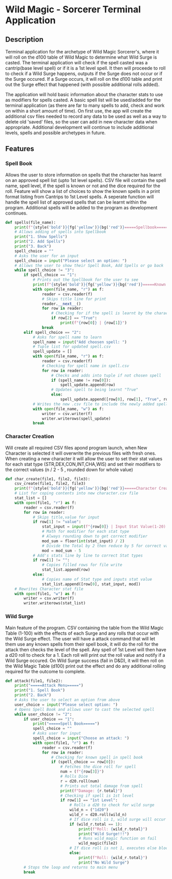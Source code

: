 # Wild Magic - Sorcerer Terminal Application

## Description

Terminal application for the archetype of Wild Magic Sorcerer's, where it will roll on the d100 table of Wild Magic to determine what Wild Surge is casted. The terminal application will check if the spell casted was a cantrip(base level spell) or if it is a 1st level spell. It then will proceede to roll to check if a Wild Surge happens, outputs if the Surge does not occur or if the Surge occured. If a Surge occurs, it will roll on the d100 table and print out the Surge effect that happened (with possible additional rolls added).

The application will hold basic information about the character stats to use as modifiers for spells casted. A basic spell list will be used/added for the terminal application (as there are far to many spells to add, check and work on within a short amount of time). On first use, the app will create the additional csv files needed to record any data to be used as well as a way to delete old 'saved' files, so the user can add in new character data when appropriate. Additional development will continue to include additional levels, spells and possible archetypes in future.

## Features

### Spell Book

Allows the user to store information on spells that the character has learnt on an approved spell list (upto 1st level spells). CSV file will contain the spell name, spell level, if the spell is known or not and the dice required for the roll. Feature will show a list of choices to show the known spells in a print format listing from Cantrips to 1st Level spells. A seperate function will handle the spell list of approved spells that can be learnt within the program. Additional spells will be added to the program as development continues.

```py
def spells(file_name):
    print(f"{style('bold')}{fg('yellow')}{bg('red')}=====Spellbook====={attr('reset')}")
    # Allows adding of spells into Spellbook
    print("1. Show Spells")
    print("2. Add Spells")
    print("3. Back")
    spell_choice = ""
    # Asks the user for an input
    spell_choice = input("Please select an option: ")
    # Allows the user to show their Spell Book, Add Spells or go back
    while spell_choice != "3":
        if spell_choice == "1":
            # Prints out the Spellbook for the user to see
            print(f"{style('bold')}{fg('yellow')}{bg('red')}=====Known Spells====={attr('reset')}\n")
            with open(file_name, "r") as f:
                reader = csv.reader(f)
                # Skips title line for print
                reader.__next__()
                for row in reader:
                    # Checking for if the spell is learnt by the character or not
                    if row[2] == "True":
                        print(f"{row[0]} | {row[1]}")
                break
        elif spell_choice == "2":
            # Asks for spell name to learn
            spell_name = input("Add choosen spell: ")
            # Tuple list for updated spell.csv
            spell_update = []
            with open(file_name, "r") as f:
                reader = csv.reader(f)
                # Checking for spell name in spell.csv
                for row in reader:
                    # Checks and adds into tuple if not chosen spell
                    if (spell_name != row[0]):
                        spell_update.append(row)
                    # Updates spell to being learnt "True"
                    else:
                        spell_update.append([row[0], row[1], "True", row[3]])
            # Writes the new .csv file to include the newly added spell
            with open(file_name, "w") as f:
                writer = csv.writer(f)
                writer.writerows(spell_update)
            break
```

### Character Creation

Will create all required CSV files apond program launch, when New Character is selected it will overwrite the previous files with fresh ones. When creating a new character it will allow the user to set their stat values for each stat type (STR,DEX,CON,INT,CHA,WIS) and set their modifiers to the correct values (n / 2 - 5 , rounded down for whole value)

```py
def char_create(file1, file2, file3):
    csv_create(file1, file2, file3)
    print(f"{style('bold')}{fg('yellow')}{bg('red')}=====Character Creation====={attr('reset')}")
    # List for coping contents into new character.csv file
    stat_list = []
    with open(file1, "r") as f:
        reader = csv.reader(f)
        for row in reader:
            # Skips title,value for input
            if row[1] != "value":
                stat_input = input(f"{row[0]} | Input Stat Value(1-20): ")
                # Math for modifier for each stat type
                # Always rounding down to get correct modifier
                mod_sum = floor(int(stat_input) / 2)
                # Divide the Total by 2 then reduce by 5 for correct value
                mod = mod_sum - 5
            # Add's stats line by line to correct Stat types
            if row[1] != "":
                # Copies filled rows for file write
                stat_list.append(row)
            else:
                # Copies name of Stat type and inputs stat value
                stat_list.append([row[0], stat_input, mod])
    # Rewrites Character stat file
    with open(file1, "w") as f:
        writer = csv.writer(f)
        writer.writerows(stat_list)
```

### Wild Surge

Main feature of the program. CSV containing the table from the Wild Magic Table (1-100) with the effects of each Surge and any rolls that occur with the Wild Surge effect. The user will have a attack command that will let them use any known spells from their spell book, it will do the roll for the attack then checks the level of the spell. Any spell of 1st Level will then have a d20 roll to check for a 1. Each roll will print out the roll value and notify if a Wild Surge occured. On Wild Surge success (fail in D&D), it will then roll on the Wild Magic Table (d100) print out the effect and do any additional rolling required for the outcome to complete.

```py
def attack(file1, file2):
    print("=====Attack Menu=====")
    print("1. Spell Book")
    print("2. Back")
    # Asks the user to select an option from above
    user_choice = input("Please select option: ")
    # Opens Spell Book and allows user to cast the selected spell
    while user_choice != "2":
        if user_choice == "1":        
            print("=====Spell Book=====")
            spell_choice = ""
            # Asks user for input
            spell_choice = input("Choose an attack: ")
            with open(file1, "r") as f:
                reader = csv.reader(f)
                for row in reader:
                    # Checking for known spell in spell book
                    if (spell_choice == row[0]):
                        # Fetches the dice roll for spell
                        num = (f"{row[3]}")
                        # Rolls Dice
                        r = d20.roll(num)
                        # Prints out total damage from spell
                        print(f"Damage: {r.total}")
                        # Checking if spell is 1st level
                        if row[1] == "1st Level":
                            # Rolls a d20 to check for wild surge
                            wild_n = ("1d20")
                            wild_r = d20.roll(wild_n)
                            # If dice roll is 1, wild surge will occur
                            if (wild_r.total == 1):
                                print(f"Roll: {wild_r.total}")   
                                print("Wild Surge!!!")
                                # Runs wild_magic function on fail
                                wild_magic(file2)
                            # If dice roll is not 1, executes else block
                            else:
                                print(f"Roll: {wild_r.total}")
                                print("No Wild Surge")
        # Stops the loop and returns to main menu
        break
```
